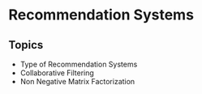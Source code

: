# Recommendation Systems

## Topics
- Type of Recommendation Systems
- Collaborative Filtering
- Non Negative Matrix Factorization
